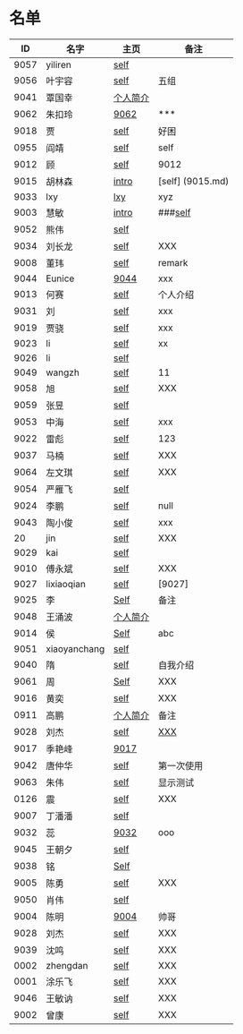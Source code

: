 
# 名单

|  ID    |  名字    |  主页    | 备注     |
| ---- | ---- | ---- | ---- |
| 9057 | yiliren | [self](9057.md)     |      |
| 9056 |叶宇容 |[self](9056.md) |五组   |
|   9041   |   覃国幸   |  [个人简介](9041.md)    |      |
|  9062   |   朱扣玲   | [9062](9062.md)     | ***     |
| 9018   |   贾     |   [self](9018.md)      |   好困  |
|  0955    |   阎靖  |  [self](9055.md)  |   self   |
|9012|顾  |[self](9012.md)| 9012 |
|   9015   |    胡林森  |  [intro](9015.md)   |   [self] (9015.md)  |
|  9033  |  lxy  |  [lxy](9033.md)   |  xyz  |
| 9003     |慧敏      | [intro](9003.md)     |   ###[self](9003.md)   |
| 9052     | 熊伟     | [self](9052.md)     |      |
|  9034    |   刘长龙   |  [self](9034.md)    |   XXX  |
|   9008   |   董玮   |  [self](9008.md)    |   remark   |
|  9044    |  Eunice    | [9044](9044.md)     |   xxx   |
|   9013   |   何赛   | [self](9013.md) | 个人介绍     |
| 9031 | 刘 | [self](9031.md) |  xxx |
| 9019 | 贾骁 | [self](9019.md)  | xxx |
|   9023   | li     |   [self](9023.md)   |   xx  |
|   9026   |  li    |   [self](9026.md)   |      |
| 9049     |   wangzh   |  [self](9049.md)    |  11  |
|  9058    |   旭   |      [self](9058.md)   | XXX  |
|  9059 | 张昱     | [self](9059.md)  |      |
|9053  | 中海  |[self](9053.md)| xxx |
|    9022  |   雷彪   |  [self](9022.md)  |    123  |
|  9037    |   马楠   |      [self](9037.md)    | XXX  |
|  9064    |   左文琪   |      [self](9064.md)    | XXX  |
|   9054   |  严雁飞    |   [self](9054.md)   |      |
|  9024  |  李鹏    |   [self](9024.md)  |    null    |
|   9043   |   陶小俊   | [self](9043.md)    |   xxx   |
|   20   |   jin   |  [self](9020.md)   |  XXX   |
| 9029     |  kai    |  [self](9029.md)    |      |
|  9010    |   傅永斌   |      [self](9010.md)   | XXX  |
|  9027    | lixiaoqian     |[self](9027.md)     |  [9027]    |
| 9025 |  李  |   [Self](9025.md)     |  备注  |
|  9048    | 王涌波     | [个人简介](9048.md)     |      |
|  9014    |   侯  |   [Self](9014.md)  |  abc    |
|9051|xiaoyanchang|[self](9051.md) |      |
| 9040 |  隋  | [self](9040.md) |  自我介绍  |
| 9061 |  周    | [Self](9061.md) | XXX    |
|  9016    |   黄奕   |      [self](9016.md)    | XXX  |
| 0911 | 高鹏 |  [个人简介](9011.md) |   备注   |
|  9028  | 刘杰  |  [self](9028.md)      |  [XXX](Self_intro.md)    |
| 9017 |季艳峰| [9017](9017.md) |      |
| 9042   |唐仲华     | [self](9042.md)  |  第一次使用   |
|  9063    |   朱伟   |   [self](9063.md)   | 显示测试     |
|  0126    |   震   |      [self](Self-Intro.md)    | XXX  |
|   9007 |  丁潘潘    |  [self](9007.md)    |      |
|  9032    | 蕊     |   [9032](9032.md)  |   ooo   |
| 9045 | 王朝夕 |[self](9045.md)|      |
|  9038    | 铭     | [Self](9038.md)    |      |
| 9005     |   陈勇   | [self](005.md)    |   XXX   |
| 9050     |  肖伟    |  [self](9050.md)    |      |
| 9004   | 陈明 | [9004](9004.md)|帅哥|
|  9028    |   刘杰   |      [self](9028.md)   | XXX  |
|  9039    |   沈鸣   |      [self](9039.md)   | XXX  |
|  0002    |   zhengdan   |      [self](00002.md)   | XXX  |
|  0001    |   涂乐飞   |      [self](0001.md)   | XXX  |
|  9046    |   王敏讷   |      [self](9046.md)   | XXX  |
|  9002    |   曾康   |      [self](9002.md)   | XXX  |